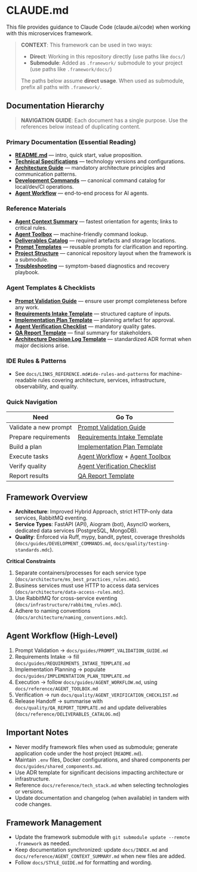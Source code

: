 # CLAUDE.md

This file provides guidance to Claude Code (claude.ai/code) when working with this microservices framework.

> **CONTEXT**: This framework can be used in two ways:
> - **Direct**: Working in this repository directly (use paths like `docs/`)
> - **Submodule**: Added as `.framework/` submodule to your project (use paths like `.framework/docs/`)
>
> The paths below assume **direct usage**. When used as submodule, prefix all paths with `.framework/`.

## Documentation Hierarchy

> **NAVIGATION GUIDE**: Each document has a single purpose. Use the references below instead of duplicating content.

### Primary Documentation (Essential Reading)

- **[README.md](docs/LINKS_REFERENCE.md#core-documentation)** — intro, quick start, value proposition.
- **[Technical Specifications](docs/LINKS_REFERENCE.md#core-documentation)** — technology versions and configurations.
- **[Architecture Guide](docs/LINKS_REFERENCE.md#core-documentation)** — mandatory architecture principles and communication patterns.
- **[Development Commands](docs/LINKS_REFERENCE.md#developer-guides)** — canonical command catalog for local/dev/CI operations.
- **[Agent Workflow](docs/INDEX.md#documentation-structure)** — end-to-end process for AI agents.

### Reference Materials

- **[Agent Context Summary](docs/INDEX.md#reference-materials)** — fastest orientation for agents; links to critical rules.
- **[Agent Toolbox](docs/INDEX.md#reference-materials)** — machine-friendly command lookup.
- **[Deliverables Catalog](docs/INDEX.md#reference-materials)** — required artefacts and storage locations.
- **[Prompt Templates](docs/INDEX.md#reference-materials)** — reusable prompts for clarification and reporting.
- **[Project Structure](docs/LINKS_REFERENCE.md#developer-guides)** — canonical repository layout when the framework is a submodule.
- **[Troubleshooting](docs/LINKS_REFERENCE.md#developer-guides)** — symptom-based diagnostics and recovery playbook.

### Agent Templates & Checklists

- **[Prompt Validation Guide](docs/INDEX.md#agent-templates)** — ensure user prompt completeness before any work.
- **[Requirements Intake Template](docs/INDEX.md#agent-templates)** — structured capture of inputs.
- **[Implementation Plan Template](docs/INDEX.md#agent-templates)** — planning artefact for approval.
- **[Agent Verification Checklist](docs/INDEX.md#agent-templates)** — mandatory quality gates.
- **[QA Report Template](docs/INDEX.md#agent-templates)** — final summary for stakeholders.
- **[Architecture Decision Log Template](docs/INDEX.md#reference-materials)** — standardized ADR format when major decisions arise.

### IDE Rules & Patterns

- See `docs/LINKS_REFERENCE.md#ide-rules-and-patterns` for machine-readable rules covering architecture, services, infrastructure, observability, and quality.

### Quick Navigation

| Need | Go To |
|------|-------|
| Validate a new prompt | [Prompt Validation Guide](docs/INDEX.md#agent-templates) |
| Prepare requirements | [Requirements Intake Template](docs/INDEX.md#agent-templates) |
| Build a plan | [Implementation Plan Template](docs/INDEX.md#agent-templates) |
| Execute tasks | [Agent Workflow](docs/INDEX.md#documentation-structure) + [Agent Toolbox](docs/INDEX.md#reference-materials) |
| Verify quality | [Agent Verification Checklist](docs/INDEX.md#agent-templates) |
| Report results | [QA Report Template](docs/INDEX.md#agent-templates) |

## Framework Overview

- **Architecture**: Improved Hybrid Approach, strict HTTP-only data services, RabbitMQ eventing.
- **Service Types**: FastAPI (API), Aiogram (bot), AsyncIO workers, dedicated data services (PostgreSQL, MongoDB).
- **Quality**: Enforced via Ruff, mypy, bandit, pytest, coverage thresholds (`docs/guides/DEVELOPMENT_COMMANDS.md`, `docs/quality/testing-standards.mdc`).

**Critical Constraints**
1. Separate containers/processes for each service type (`docs/architecture/ms_best_practices_rules.mdc`).
2. Business services must use HTTP to access data services (`docs/architecture/data-access-rules.mdc`).
3. Use RabbitMQ for cross-service eventing (`docs/infrastructure/rabbitmq_rules.mdc`).
4. Adhere to naming conventions (`docs/architecture/naming_conventions.mdc`).

## Agent Workflow (High-Level)

1. Prompt Validation → `docs/guides/PROMPT_VALIDATION_GUIDE.md`
2. Requirements Intake → fill `docs/guides/REQUIREMENTS_INTAKE_TEMPLATE.md`
3. Implementation Planning → populate `docs/guides/IMPLEMENTATION_PLAN_TEMPLATE.md`
4. Execution → follow `docs/guides/AGENT_WORKFLOW.md`, using `docs/reference/AGENT_TOOLBOX.md`
5. Verification → run `docs/quality/AGENT_VERIFICATION_CHECKLIST.md`
6. Release Handoff → summarise with `docs/quality/QA_REPORT_TEMPLATE.md` and update deliverables (`docs/reference/DELIVERABLES_CATALOG.md`)

## Important Notes

- Never modify framework files when used as submodule; generate application code under the host project (`README.md`).
- Maintain `.env` files, Docker configurations, and shared components per `docs/guides/shared_components.md`.
- Use ADR template for significant decisions impacting architecture or infrastructure.
- Reference `docs/reference/tech_stack.md` when selecting technologies or versions.
- Update documentation and changelog (when available) in tandem with code changes.

## Framework Management

- Update the framework submodule with `git submodule update --remote .framework` as needed.
- Keep documentation synchronized: update `docs/INDEX.md` and `docs/reference/AGENT_CONTEXT_SUMMARY.md` when new files are added.
- Follow `docs/STYLE_GUIDE.md` for formatting and wording.
